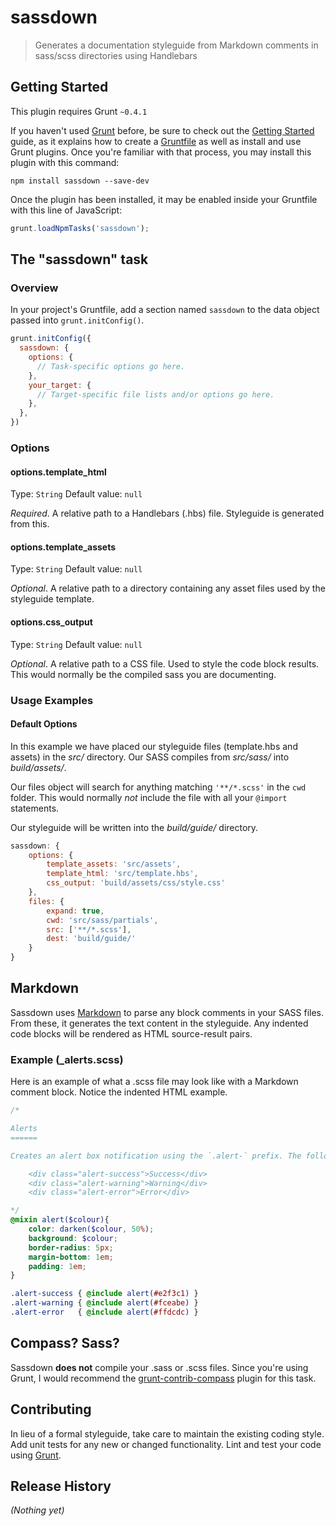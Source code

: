# sassdown

> Generates a documentation styleguide from Markdown comments in sass/scss directories using Handlebars

## Getting Started
This plugin requires Grunt `~0.4.1`

If you haven't used [Grunt](http://gruntjs.com/) before, be sure to check out the [Getting Started](http://gruntjs.com/getting-started) guide, as it explains how to create a [Gruntfile](http://gruntjs.com/sample-gruntfile) as well as install and use Grunt plugins. Once you're familiar with that process, you may install this plugin with this command:

```shell
npm install sassdown --save-dev
```

Once the plugin has been installed, it may be enabled inside your Gruntfile with this line of JavaScript:

```js
grunt.loadNpmTasks('sassdown');
```

## The "sassdown" task

### Overview
In your project's Gruntfile, add a section named `sassdown` to the data object passed into `grunt.initConfig()`.

```js
grunt.initConfig({
  sassdown: {
    options: {
      // Task-specific options go here.
    },
    your_target: {
      // Target-specific file lists and/or options go here.
    },
  },
})
```

### Options

#### options.template_html
Type: `String`
Default value: `null`

*Required*. A relative path to a Handlebars (.hbs) file. Styleguide is generated from this.

#### options.template_assets
Type: `String`
Default value: `null`

*Optional*. A relative path to a directory containing any asset files used by the styleguide template.

#### options.css_output
Type: `String`
Default value: `null`

*Optional*. A relative path to a CSS file. Used to style the code block results. This would normally be the compiled sass you are documenting.

### Usage Examples

#### Default Options
In this example we have placed our styleguide files (template.hbs and assets) in the *src/* directory. Our SASS compiles from *src/sass/* into *build/assets/*.

Our files object will search for anything matching `'**/*.scss'` in the `cwd` folder. This would normally *not* include the file with all your `@import` statements.

Our styleguide will be written into the *build/guide/* directory.

```js
sassdown: {
    options: {
        template_assets: 'src/assets',
        template_html: 'src/template.hbs',
        css_output: 'build/assets/css/style.css'
    },
    files: {
        expand: true,
        cwd: 'src/sass/partials',
        src: ['**/*.scss'],
        dest: 'build/guide/'
    }
}
```

## Markdown

Sassdown uses [Markdown](https://github.com/evilstreak/markdown-js) to parse any block comments in your SASS files. From these, it generates the text content in the styleguide. Any indented code blocks will be rendered as HTML source-result pairs.

### Example (_alerts.scss)

Here is an example of what a .scss file may look like with a Markdown comment block. Notice the indented HTML example.

```scss
/*

Alerts
======

Creates an alert box notification using the `.alert-` prefix. The following options are available:

    <div class="alert-success">Success</div> 
    <div class="alert-warning">Warning</div> 
    <div class="alert-error">Error</div>

*/
@mixin alert($colour){
    color: darken($colour, 50%);
    background: $colour;
    border-radius: 5px;
    margin-bottom: 1em;
    padding: 1em;
}

.alert-success { @include alert(#e2f3c1) }
.alert-warning { @include alert(#fceabe) }
.alert-error   { @include alert(#ffdcdc) }
```

## Compass? Sass?
Sassdown **does not** compile your .sass or .scss files. Since you're using Grunt, I would recommend the [grunt-contrib-compass](https://github.com/gruntjs/grunt-contrib-compass) plugin for this task.

## Contributing
In lieu of a formal styleguide, take care to maintain the existing coding style. Add unit tests for any new or changed functionality. Lint and test your code using [Grunt](http://gruntjs.com/).

## Release History
_(Nothing yet)_
